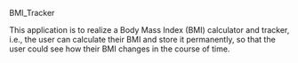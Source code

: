 BMI_Tracker

This application is to realize a Body Mass Index (BMI) calculator and tracker, i.e., the user can calculate their BMI and store it permanently, so that the user could see how their BMI changes in the course of time.
